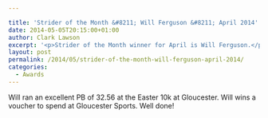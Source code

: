 ```yaml
---

title: 'Strider of the Month &#8211; Will Ferguson &#8211; April 2014'
date: 2014-05-05T20:15:00+01:00
author: Clark Lawson
excerpt: '<p>Strider of the Month winner for April is Will Ferguson.</p>'
layout: post
permalink: /2014/05/strider-of-the-month-will-ferguson-april-2014/
categories:
  - Awards
---
```

Will ran an excellent PB of 32.56 at the Easter 10k at Gloucester. Will wins a voucher to spend at Gloucester Sports. Well done!